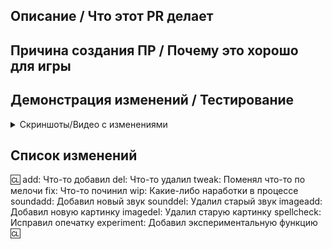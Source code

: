 <!-- Пишите **НИЖЕ** заголовков и **ВЫШЕ** комментариев, иначе ваш текст может не отобразиться. -->
<!-- В Contributing.MD вы можете найти некоторые рекомендации к оформлению пулл-реквеста. -->

## Описание / Что этот PR делает

<!-- Вкратце опишите изменения, которые вносите. Документировать каждую деталь не требуется, просто укажите основные изменения. -->
<!-- Опишите **все** изменения, так как противное может сказаться на рассмотрении этого PR'а! -->
<!-- Если вы исправляете Issue, добавьте "Fixes #xxxx" (где xxxx - номер Issue) где-нибудь в описании PR'а. Это автоматически закроет Issue после принятия PR'а. -->

## Причина создания ПР / Почему это хорошо для игры

<!-- Опишите, почему, по вашему, следует добавить эти изменения в игру. -->
<!-- Здесь можно оставить ссылку на сообщение в #предложения, чтобы подтвердить, что предложение обсуждалось внутри Discord-сообщества. -->
<!-- Если это вне предложений было сделано, то укажите, почему это изменение положительно влияет на игру. -->
<!-- В случае исправления бага, укажите ссылку на канал в #bugs-code, #bugs-maps, #bugs-sprite или issue в репозитории. В ином случае, опишите баг и шаги для его воспроизведения. -->
<!-- Пример ссылки в Discord-сообщество: https://canary.discord.com/channels/1100198143456465067/1231354486522515456/1231354486522515456 -->

## Демонстрация изменений / Тестирование

<!-- В случае наличия изменений, влияющих на игровую часть, опишите их здесь. Здесь необходимо описать шаги, которые предпринимались для тестирования изменения. Этот пункт обязателен, без него Pull request будет рассматриваться дольше. В случае их отсутствия, этот пункт можно удалить -->
<details>
<summary>Скриншоты/Видео с изменениями</summary>
</details>

## Список изменений

:cl:
add: Что-то добавил
del: Что-то удалил
tweak: Поменял что-то по мелочи
fix: Что-то починил
wip: Какие-либо наработки в процессе
soundadd: Добавил новый звук
sounddel: Удалил старый звук
imageadd: Добавил новую картинку
imagedel: Удалил старую картинку
spellcheck: Исправил опечатку
experiment: Добавил экспериментальную функцию
:cl:

<!-- Оба :cl:'а должны быть на месте, что-бы чейнджлог работал! Вы можете написать свой ник справа от первого :cl:, если хотите. Иначе будет использован ваш ник на ГитХабе. -->
<!-- Вы можете использовать несколько записей с одинаковым префиксом (Они используются только для иконки в игре) и удалить ненужные. Помните, что чейнджлог должен быть понятен обычным игроком. -->
<!-- Вы можете исключить всю секцию, если изменения затрагивают рефакторинг кода. -->
